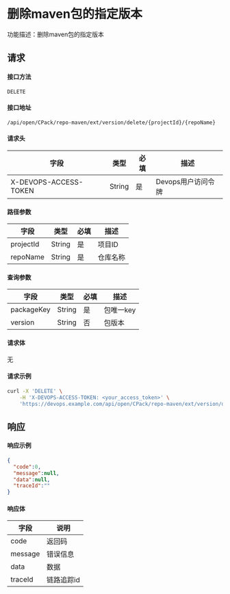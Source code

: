 # 删除maven包的指定版本
功能描述：删除maven包的指定版本



## 请求

#### 接口方法

`DELETE`

#### 接口地址

`/api/open/CPack/repo-maven/ext/version/delete/{projectId}/{repoName}`

#### 请求头

| 字段                  | 类型   | 必填 | 描述               |
| --------------------- | ------ | ---- | ------------------ |
| X-DEVOPS-ACCESS-TOKEN | String | 是   | Devops用户访问令牌 |

#### 路径参数

| 字段      | 类型   | 必填 | 描述     |
| --------- | ------ | ---- | -------- |
| projectId | String | 是   | 项目ID   |
| repoName  | String | 是   | 仓库名称 |

#### 查询参数

| 字段         | 类型     | 必填  | 描述     |
|------------|--------|-----|--------|
| packageKey | String | 是   | 包唯一key |
| version    | String | 否   | 包版本    |

#### 请求体

无

#### 请求示例

```bash
curl -X 'DELETE' \
    -H 'X-DEVOPS-ACCESS-TOKEN: <your_access_token>' \
    'https://devops.example.com/api/open/CPack/repo-maven/ext/version/delete/{projectId}/{repoName}?packageKey=gav://org.apache.commons:commons-lang3&version=3.12.0'
```



## 响应

#### 响应示例

```json
{
  "code":0,
  "message":null,
  "data":null,
  "traceId":""
}
```

#### 响应体

| 字段      | 说明     |
|---------|--------|
| code    | 返回码    |
| message | 错误信息   |
| data    | 数据     |
| traceId | 链路追踪id |
